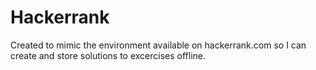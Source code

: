 # Hackerrank
Created to mimic the environment available on hackerrank.com so I can create and store solutions to excercises offline.
